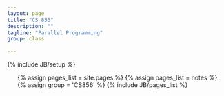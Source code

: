 ```yaml
---
layout: page
title: "CS 856"
description: ""
tagline: "Parallel Programming"
group: class

---
```

{% include JB/setup %}

<ul>
{% assign pages_list = site.pages %}
{% assign pages_list = notes %}
{% assign group = 'CS856' %}
{% include JB/pages_list %}
</ul>



